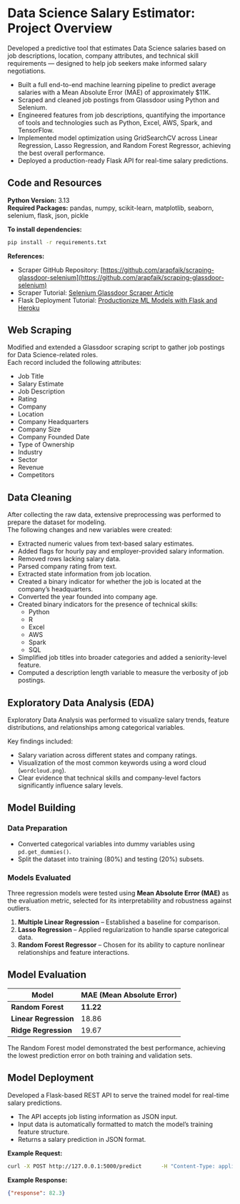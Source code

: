 # Data Science Salary Estimator: Project Overview

Developed a predictive tool that estimates Data Science salaries based on job descriptions, location, company attributes, and technical skill requirements — designed to help job seekers make informed salary negotiations.

- Built a full end-to-end machine learning pipeline to predict average salaries with a Mean Absolute Error (MAE) of approximately $11K.
- Scraped and cleaned job postings from Glassdoor using Python and Selenium.
- Engineered features from job descriptions, quantifying the importance of tools and technologies such as Python, Excel, AWS, Spark, and TensorFlow.
- Implemented model optimization using GridSearchCV across Linear Regression, Lasso Regression, and Random Forest Regressor, achieving the best overall performance.
- Deployed a production-ready Flask API for real-time salary predictions.

## Code and Resources

**Python Version:** 3.13  
**Required Packages:** pandas, numpy, scikit-learn, matplotlib, seaborn, selenium, flask, json, pickle  

**To install dependencies:**  
```bash
pip install -r requirements.txt
```

**References:**  
- Scraper GitHub Repository: [https://github.com/arapfaik/scraping-glassdoor-selenium](https://github.com/arapfaik/scraping-glassdoor-selenium)  
- Scraper Tutorial: [Selenium Glassdoor Scraper Article](https://towardsdatascience.com/selenium-tutorial-scraping-glassdoor-com-in-10-minutes-3d0915c6d905)  
- Flask Deployment Tutorial: [Productionize ML Models with Flask and Heroku](https://towardsdatascience.com/productionize-a-machine-learning-model-with-flask-and-heroku-8201260503d2)

## Web Scraping

Modified and extended a Glassdoor scraping script to gather job postings for Data Science-related roles.  
Each record included the following attributes:

- Job Title  
- Salary Estimate  
- Job Description  
- Rating  
- Company  
- Location  
- Company Headquarters  
- Company Size  
- Company Founded Date  
- Type of Ownership  
- Industry  
- Sector  
- Revenue  
- Competitors  

## Data Cleaning

After collecting the raw data, extensive preprocessing was performed to prepare the dataset for modeling.  
The following changes and new variables were created:

- Extracted numeric values from text-based salary estimates.  
- Added flags for hourly pay and employer-provided salary information.  
- Removed rows lacking salary data.  
- Parsed company rating from text.  
- Extracted state information from job location.  
- Created a binary indicator for whether the job is located at the company’s headquarters.  
- Converted the year founded into company age.  
- Created binary indicators for the presence of technical skills:  
  - Python  
  - R  
  - Excel  
  - AWS  
  - Spark  
  - SQL  
- Simplified job titles into broader categories and added a seniority-level feature.  
- Computed a description length variable to measure the verbosity of job postings.

## Exploratory Data Analysis (EDA)

Exploratory Data Analysis was performed to visualize salary trends, feature distributions, and relationships among categorical variables.  

Key findings included:  
- Salary variation across different states and company ratings.  
- Visualization of the most common keywords using a word cloud (`wordcloud.png`).  
- Clear evidence that technical skills and company-level factors significantly influence salary levels.

## Model Building

### Data Preparation
- Converted categorical variables into dummy variables using `pd.get_dummies()`.  
- Split the dataset into training (80%) and testing (20%) subsets.

### Models Evaluated
Three regression models were tested using **Mean Absolute Error (MAE)** as the evaluation metric, selected for its interpretability and robustness against outliers.

1. **Multiple Linear Regression** – Established a baseline for comparison.  
2. **Lasso Regression** – Applied regularization to handle sparse categorical data.  
3. **Random Forest Regressor** – Chosen for its ability to capture nonlinear relationships and feature interactions.

## Model Evaluation

| Model                 | MAE (Mean Absolute Error) |
| --------------------- | ------------------------- |
| **Random Forest**     | **11.22**                 |
| **Linear Regression** | 18.86                     |
| **Ridge Regression**  | 19.67                     |

The Random Forest model demonstrated the best performance, achieving the lowest prediction error on both training and validation sets.

## Model Deployment

Developed a Flask-based REST API to serve the trained model for real-time salary predictions.

- The API accepts job listing information as JSON input.  
- Input data is automatically formatted to match the model’s training feature structure.  
- Returns a salary prediction in JSON format.

**Example Request:**  
```bash
curl -X POST http://127.0.0.1:5000/predict      -H "Content-Type: application/json"      -d "{"input": [3.6, 0, 0, 0, 1, 34, 0, 0, 0, 1, 4608, 0, 0, 1, 0, 0, 0, 0, 0]}"
```

**Example Response:**  
```json
{"response": 82.3}
```

